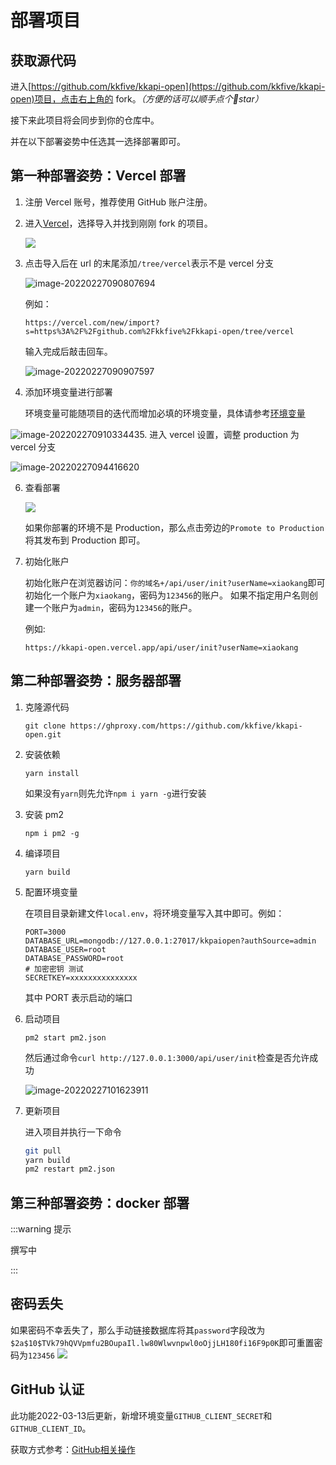 # 部署项目

## 获取源代码

进入[https://github.com/kkfive/kkapi-open](https://github.com/kkfive/kkapi-open)项目，点击右上角的 fork。*（方便的话可以顺手点个🌟star）*

接下来此项目将会同步到你的仓库中。

并在以下部署姿势中任选其一选择部署即可。

## 第一种部署姿势：Vercel 部署

1. 注册 Vercel 账号，推荐使用 GitHub 账户注册。

2. 进入[Vercel](https://vercel.com/new)，选择导入并找到刚刚 fork 的项目。

   ![](https://file.acs.pw/picGo/2022/02/27/20220227090529.png)

3. 点击导入后在 url 的末尾添加`/tree/vercel`表示不是 vercel 分支

   ![image-20220227090807694](https://file.acs.pw/picGo/2022/02/27/20220227090807.png)

   例如：

   `https://vercel.com/new/import?s=https%3A%2F%2Fgithub.com%2Fkkfive%2Fkkapi-open/tree/vercel`

   输入完成后敲击回车。

   ![image-20220227090907597](https://file.acs.pw/picGo/2022/02/27/20220227090907.png)

4. 添加环境变量进行部署

   环境变量可能随项目的迭代而增加必填的环境变量，具体请参考[环境变量](/reference/kkapi/environment.html)

![image-20220227091033443](https://file.acs.pw/picGo/2022/02/27/20220227091033.png)5. 进入 vercel 设置，调整 production 为 vercel 分支

 ![image-20220227094416620](https://file.acs.pw/picGo/2022/02/27/20220227094416.png)

6. 查看部署

   ![](https://file.acs.pw/picGo/2022/02/27/20220227094537.png)

   如果你部署的环境不是 Production，那么点击旁边的`Promote to Production`将其发布到 Production 即可。

7. 初始化账户

   初始化账户在浏览器访问：`你的域名+/api/user/init?userName=xiaokang`即可初始化一个账户为`xiaokang`，密码为`123456`的账户。
   如果不指定用户名则创建一个账户为`admin`，密码为`123456`的账户。

   例如:

   `https://kkapi-open.vercel.app/api/user/init?userName=xiaokang`

## 第二种部署姿势：服务器部署

1. 克隆源代码

   `git clone https://ghproxy.com/https://github.com/kkfive/kkapi-open.git`

2. 安装依赖

   `yarn install`

   如果没有`yarn`则先允许`npm i yarn -g`进行安装

3. 安装 pm2

   `npm i pm2 -g`

4. 编译项目

   `yarn build`

5. 配置环境变量

   在项目目录新建文件`local.env`，将环境变量写入其中即可。例如：

   ```
   PORT=3000
   DATABASE_URL=mongodb://127.0.0.1:27017/kkpaiopen?authSource=admin
   DATABASE_USER=root
   DATABASE_PASSWORD=root
   # 加密密钥 测试
   SECRETKEY=xxxxxxxxxxxxxxx
   ```

   其中 PORT 表示启动的端口

6. 启动项目

   `pm2 start pm2.json`

   然后通过命令`curl http://127.0.0.1:3000/api/user/init`检查是否允许成功

   ![image-20220227101623911](https://file.acs.pw/picGo/2022/02/27/20220227101623.png)

7. 更新项目

   进入项目并执行一下命令

   ```bash
   git pull
   yarn build
   pm2 restart pm2.json
   ```

## 第三种部署姿势：docker 部署

:::warning 提示

撰写中

:::

## 密码丢失

如果密码不幸丢失了，那么手动链接数据库将其`password`字段改为`$2a$10$TVk79hQVVpmfu2BOupaIl.lw80Wlwvnpwl0oOjjLH180fi16F9p0K`即可重置密码为`123456`
![](https://file.acs.pw/2022/03/01/7d86163e1fa6d.png)



## GitHub 认证

此功能2022-03-13后更新，新增环境变量`GITHUB_CLIENT_SECRET`和`GITHUB_CLIENT_ID`。

获取方式参考：[GitHub相关操作](/guide/setup/github.html)
